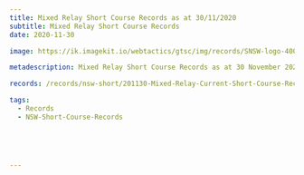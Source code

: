 ```yaml
---
title: Mixed Relay Short Course Records as at 30/11/2020
subtitle: Mixed Relay Short Course Records
date: 2020-11-30

image: https://ik.imagekit.io/webtactics/gtsc/img/records/SNSW-logo-400x600-new.jpg

metadescription: Mixed Relay Short Course Records as at 30 November 2020

records: /records/nsw-short/201130-Mixed-Relay-Current-Short-Course-Records-at-301120.pdf

tags:
  - Records
  - NSW-Short-Course-Records





---
```





